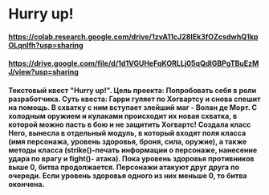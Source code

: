 # Hurry up!
#### https://colab.research.google.com/drive/1zvA11cJ28lEk3fOZcsdwhQ1kpOLqnlfh?usp=sharing
#### https://drive.google.com/file/d/1d1VGUHeFqKORLLj05qQdlGBPgTBuEzMJ/view?usp=sharing
#### Текстовый квест "Hurry up!". Цель проекта: Попробовать себя в роли разработчика. Суть квеста: Гарри гуляет по Хогвартсу и снова спешит на помощь. В схватку с ним вступает злейший маг - Волан де Морт. С холодным оружием и кулаками происходит их новая схватка, в которой можно пасть в бою и не защитить Хогвартс! Создала класс Hero, вынесла в отдельный модуль, в который входят поля класса (имя персонажа, уровень здоровья, броня, сила, оружие), а также методы класса (strike()-печать информации о персонаже, нанесение удара по врагу и fight()- атака). Пока уровень здоровья противников выше 0, битва продолжается. Персонажи атакуют друг друга по очереди. Если уровень здоровья одного из них меньше 0, то битва окончена.
